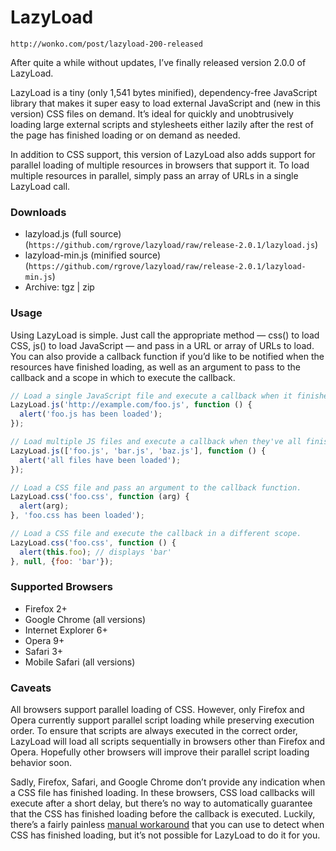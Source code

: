 # LazyLoad

`http://wonko.com/post/lazyload-200-released`

After quite a while without updates, I’ve finally released version 2.0.0 of LazyLoad.

LazyLoad is a tiny (only 1,541 bytes minified), dependency-free JavaScript library that makes it super easy to load external JavaScript and (new in this version) CSS files on demand. It’s ideal for quickly and unobtrusively loading large external scripts and stylesheets either lazily after the rest of the page has finished loading or on demand as needed.

In addition to CSS support, this version of LazyLoad also adds support for parallel loading of multiple resources in browsers that support it. To load multiple resources in parallel, simply pass an array of URLs in a single LazyLoad call.

### Downloads

- lazyload.js (full source) (`https://github.com/rgrove/lazyload/raw/release-2.0.1/lazyload.js`)
- lazyload-min.js (minified source) (`https://github.com/rgrove/lazyload/raw/release-2.0.1/lazyload-min.js`)
- Archive: tgz | zip

### Usage

Using LazyLoad is simple. Just call the appropriate method — css() to load CSS, js() to load JavaScript — and pass in a URL or array of URLs to load. You can also provide a callback function if you’d like to be notified when the resources have finished loading, as well as an argument to pass to the callback and a scope in which to execute the callback.

```javascript
// Load a single JavaScript file and execute a callback when it finishes loading.
LazyLoad.js('http://example.com/foo.js', function () {
  alert('foo.js has been loaded');
});

// Load multiple JS files and execute a callback when they've all finished.
LazyLoad.js(['foo.js', 'bar.js', 'baz.js'], function () {
  alert('all files have been loaded');
});

// Load a CSS file and pass an argument to the callback function.
LazyLoad.css('foo.css', function (arg) {
  alert(arg);
}, 'foo.css has been loaded');

// Load a CSS file and execute the callback in a different scope.
LazyLoad.css('foo.css', function () {
  alert(this.foo); // displays 'bar'
}, null, {foo: 'bar'});
```

### Supported Browsers

- Firefox 2+
- Google Chrome (all versions)
- Internet Explorer 6+
- Opera 9+
- Safari 3+
- Mobile Safari (all versions)

### Caveats

All browsers support parallel loading of CSS. However, only Firefox and Opera currently support parallel script loading while preserving execution order. To ensure that scripts are always executed in the correct order, LazyLoad will load all scripts sequentially in browsers other than Firefox and Opera. Hopefully other browsers will improve their parallel script loading behavior soon.

Sadly, Firefox, Safari, and Google Chrome don’t provide any indication when a CSS file has finished loading. In these browsers, CSS load callbacks will execute after a short delay, but there’s no way to automatically guarantee that the CSS has finished loading before the callback is executed. Luckily, there’s a fairly painless [manual workaround](http://wonko.com/post/how-to-prevent-yui-get-race-conditions) that you can use to detect when CSS has finished loading, but it’s not possible for LazyLoad to do it for you.
